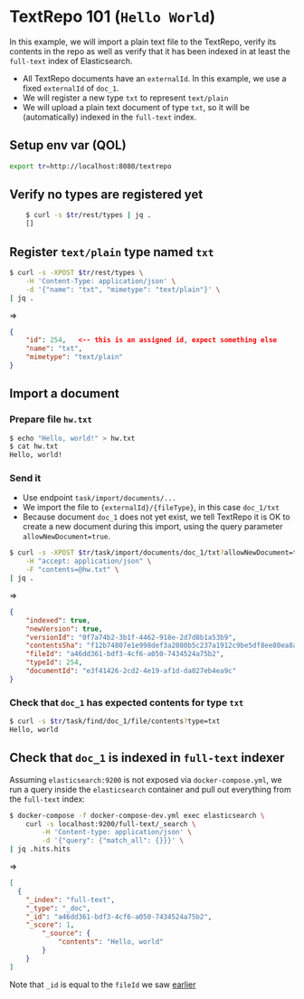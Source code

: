 # TextRepo 101 (`Hello World`)
In this example, we will import a plain text file to the TextRepo, verify its contents in the repo as well as verify that it has been indexed in at least the `full-text` index of Elasticsearch.

* All TextRepo documents have an `externalId`. In this example, we use a fixed `externalId` of `doc_1`.
* We will register a new type `txt` to represent `text/plain`
* We will upload a plain text document of type `txt`, so it will be (automatically) indexed in the `full-text` index.

## Setup env var (QOL)

```bash
export tr=http://localhost:8080/textrepo
```

## Verify no types are registered yet

```bash
	$ curl -s $tr/rest/types | jq .
	[]
```

## Register `text/plain` type named `txt`

```bash
$ curl -s -XPOST $tr/rest/types \
	-H 'Content-Type: application/json' \
	-d '{"name": "txt", "mimetype": "text/plain"}' \
| jq .
```
=>
```json
{
	"id": 254,   <-- this is an assigned id, expect something else
	"name": "txt",
	"mimetype": "text/plain"
}
```

## Import a document

### Prepare file `hw.txt`
```bash
$ echo "Hello, world!" > hw.txt
$ cat hw.txt
Hello, world!
```

### Send it
* Use endpoint `task/import/documents/...`
* We import the file to `{externalId}/{fileType}`, in this case `doc_1/txt`
* Because document `doc_1` does not yet exist, we tell TextRepo it is OK to create a new document during this import, using the query parameter `allowNewDocument=true`.

```bash
$ curl -s -XPOST $tr/task/import/documents/doc_1/txt?allowNewDocument=true \
	-H "accept: application/json" \
	-F "contents=@hw.txt" \
| jq .
```
=>
```json
{
	"indexed": true,
	"newVersion": true,
	"versionId": "0f7a74b2-3b1f-4462-918e-2d7d8b1a53b9",
	"contentsSha": "f12b74807e1e998def3a2080b5c237a1912c9be5df8ee80ea8ad028d",
	"fileId": "a46dd361-bdf3-4cf6-a050-7434524a75b2",
	"typeId": 254,
	"documentId": "e3f41426-2cd2-4e19-af1d-da027eb4ea9c"
}
```

### Check that `doc_1` has expected contents for type `txt`

```bash
$ curl -s $tr/task/find/doc_1/file/contents?type=txt
Hello, world
```

## Check that `doc_1` is indexed in `full-text` indexer

Assuming `elasticsearch:9200` is not exposed via `docker-compose.yml`, we run a query inside the `elasticsearch` container and pull out everything from the `full-text` index:

```bash
$ docker-compose -f docker-compose-dev.yml exec elasticsearch \
	curl -s localhost:9200/full-text/_search \
		-H 'Content-type: application/json' \
		-d '{"query": {"match_all": {}}}' \
| jq .hits.hits
```
=>
```json
[
  {
	"_index": "full-text",
	"_type": "_doc",
	"_id": "a46dd361-bdf3-4cf6-a050-7434524a75b2",
	"_score": 1,
		"_source": {
			"contents": "Hello, world"
		}
	}
]
```
Note that `_id` is equal to the `fileId` we saw [earlier](#import-a-document)